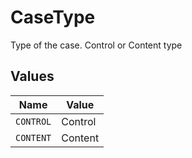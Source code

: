 # CaseType

Type of the case. Control or Content type


## Values

| Name      | Value     |
| --------- | --------- |
| `CONTROL` | Control   |
| `CONTENT` | Content   |
